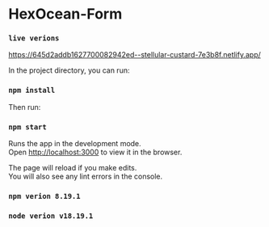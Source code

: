 # HexOcean-Form

### `live verions`

https://645d2addb1627700082942ed--stellular-custard-7e3b8f.netlify.app/

In the project directory, you can run:

### `npm install`

Then run:

### `npm start`

Runs the app in the development mode.\
Open [http://localhost:3000](http://localhost:3000) to view it in the browser.

The page will reload if you make edits.\
You will also see any lint errors in the console.

### `npm verion 8.19.1`

### `node verion v18.19.1`
